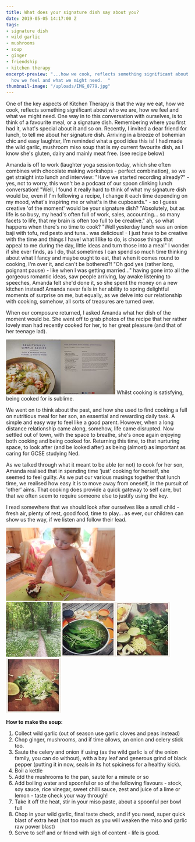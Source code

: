 ```yaml
---
title: What does your signature dish say about you?
date: 2019-05-05 14:17:00 Z
tags:
- signature dish
- wild garlic
- mushrooms
- soup
- ginger
- friendship
- kitchen therapy
excerpt-preview: "...how we cook, reflects something significant about who we are,
  how we feel and what we might need.  "
thumbnail-image: "/uploads/IMG_0779.jpg"
---
```


One of the key aspects of Kitchen Therapy is that the way we eat, how we cook, reflects something significant about who we are, how we feel and what we might need.  One way in to this conversation with ourselves, is to think of a favourite meal, or a signature dish.  Remembering where you first had it, what's special about it and so on.  Recently, I invited a dear friend for lunch, to tell me about her signature dish.  Arriving in a breeze of bohemian chic and easy laughter, I'm reminded what a good idea this is!  I had made the wild garlic, mushroom miso soup that is my current favourite dish, as I know she's gluten, dairy and mainly meat free. (see recipe below)

Amanda is off to work (laughter yoga session today, which she often combines with chocolate making workshops - perfect combination), so we get straight into lunch and interview:
"Have we started recording already?" - yes, not to worry, this won't be a podcast of our spoon clinking lunch conversation! "Well, I found it really hard to think of what my signature dish would be, even if I'm following a recipe, I change it each time depending on my mood, what's inspiring me or what's in the cupboards." - so I guess creative 'of the moment' would be your signature dish? "Absolutely, but as life is so busy, my head's often full of work, sales, accounting... so many facets to life, that my brain is often too full to be creative." ah, so what happens when there's no time to cook?  "Well yesterday lunch was an onion baji with tofu, red pesto and tuna.. was delicious! - I just have to be creative with the time and things I have!  what I like to do, is choose things that appeal to me during the day, little ideas and turn those into a meal"  I wonder if she ever finds, as I do, that sometimes I can spend so much time thinking about what I fancy and maybe ought to eat, that when it comes round to cooking, I'm over it, and can't be bothered?! "Oh god yes (rather long, poignant pause) - like when I was getting married..." having gone into all the gorgeous romantic ideas, saw people arriving, lay awake listening to speeches, Amanda felt she'd done it, so she spent the money on a new kitchen instead!  Amanda never fails in her ability to spring delightful moments of surprise on me, but equally, as we delve into our relationship with cooking, somehow, all sorts of treasures are turned over.

When our composure returned, I asked Amanda what her dish of the moment would be. She went off to grab photos of the recipe that her rather lovely man had recently cooked for her, to her great pleasure (and that of her teenage lad).

![3ed0a34c-dffe-4d64-8080-915b0a0126f7.jpeg](/uploads/3ed0a34c-dffe-4d64-8080-915b0a0126f7.jpeg)![8f7dbfd0-b745-4fe6-b7e4-12df3ffcff06.jpeg](/uploads/8f7dbfd0-b745-4fe6-b7e4-12df3ffcff06.jpeg)
 Whilst cooking is satisfying, being cooked for is sublime.  

We went on to think about the past, and how she used to find cooking a full on nutritious meal for her son, an essential and rewarding daily task.  A simple and easy way to feel like a good parent.  However, when a long distance relationship came along, somehow, life came disrupted.  Now settled out of town, with the space to breathe, she's once again enjoying both cooking and being cooked for.  Returning this time, to that nurturing space, to look after (and be looked after) as being (almost) as important as caring for GCSE studying Ned.

As we talked through what it meant to be able (or not) to cook for her son, Amanda realised that in spending time 'just' cooking for herself, she seemed to feel guilty.  As we put our various musings together that lunch time, we realised how easy it is to move away from oneself, in the pursuit of 'other' aims.  That cooking does provide a quick gateway to self care, but that we often seem to require someone else to justify using the key.  

I read somewhere that we should look after ourselves like a small child - fresh air, plenty of rest, good food, time to play... as ever, our children can show us the way, if we listen and follow their lead.

![IMG_1782-300x200.jpg](/uploads/IMG_1782-300x200.jpg)   
![IMG_1713.jpeg](/uploads/IMG_1713.jpeg)![IMG_1690.jpeg](/uploads/IMG_1690.jpeg)![IMG_1694.jpeg](/uploads/IMG_1694.jpeg)![IMG_1723.jpeg](/uploads/IMG_1723.jpeg)

**How to make the soup:** 
1. Collect wild garlic (out of season use garlic cloves and peas instead)
2. Chop ginger, mushrooms, and if time allows, an onion and celery stick too.
3.  Saute the celery and onion if using (as the wild garlic is of the onion family, you can do without), with a bay leaf and generous grind of black pepper (putting it in now, seals in its hot spiciness for a healthy kick).
4. Boil a kettle
5. Add the mushrooms to the pan, sauté for a minute or so
6. Add boiling water and spoonful or so of the following flavours - stock, soy sauce, rice vinegar, sweet chilli sauce, zest and juice of a lime or lemon - taste check your way through!
7. Take it off the heat, stir in your miso paste, about a spoonful per bowl full 
8. Chop in your wild garlic, final taste check, and if you need, super quick blast of extra heat (not too much as you will weaken the miso and garlic raw power blast)
9. Serve to self and or friend with sigh of content - life is good.
 